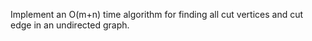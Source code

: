 Implement an O(m+n) time algorithm  for finding all cut vertices and cut edge in an undirected graph.